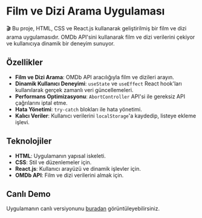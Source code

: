 # Film ve Dizi Arama Uygulaması

🎬 Bu proje, HTML, CSS ve React.js kullanarak geliştirilmiş bir film ve dizi arama uygulamasıdır. OMDb API'sini kullanarak film ve dizi verilerini çekiyor ve kullanıcıya dinamik bir deneyim sunuyor.

## Özellikler

- **Film ve Dizi Arama**: OMDb API aracılığıyla film ve dizileri arayın.
- **Dinamik Kullanıcı Deneyimi**: `useState` ve `useEffect` React hook'ları kullanılarak gerçek zamanlı veri güncellemeleri.
- **Performans Optimizasyonu**: `AbortController` API'si ile gereksiz API çağrılarını iptal etme.
- **Hata Yönetimi**: `try-catch` blokları ile hata yönetimi.
- **Kalıcı Veriler**: Kullanıcı verilerini `localStorage`'a kaydedip, listeye ekleme işlevi.

## Teknolojiler

- **HTML**: Uygulamanın yapısal iskeleti.
- **CSS**: Stil ve düzenlemeler için.
- **React.js**: Kullanıcı arayüzü ve dinamik işlevler için.
- **OMDb API**: Film ve dizi verilerini almak için.

## Canlı Demo

Uygulamanın canlı versiyonunu [buradan](https://usepopcorn.netlify.app/) görüntüleyebilirsiniz.
